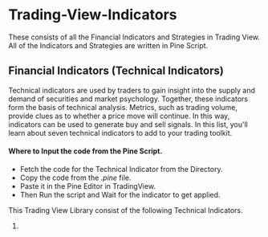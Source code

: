 # Trading-View-Indicators
 These consists of all the Financial Indicators and Strategies in Trading View. All of the Indicators and Strategies are written in Pine Script.

<h2>Financial Indicators (Technical Indicators)</h2>
<p>
Technical indicators are used by traders to gain insight into the supply and demand of securities and market psychology. Together, these indicators form the basis of technical analysis. Metrics, such as trading volume, provide clues as to whether a price move will continue. In this way, indicators can be used to generate buy and sell signals. In this list, you'll learn about seven technical indicators to add to your trading toolkit.
</p>

<h4>Where to Input the code from the Pine Script. </h4>

<ul>
<li>Fetch the code for the Technical Indicator from the Directory.</li>
<li>Copy the code from the <i>.pine</i> file.</li>
<li>Paste it in the Pine Editor in TradingView.</li>
<li>Then Run the script and Wait for the indicator to get applied.</li>
</ul>

This Trading View Library consist of the following Technical Indicators.
<ol>
<li></li>
</ol>